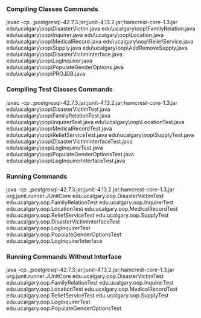### Compiling Classes Commands
javac -cp .;postgresql-42.7.3.jar;junit-4.13.2.jar;hamcrest-core-1.3.jar edu\ucalgary\oop\DisasterVictim.java edu\ucalgary\oop\FamilyRelation.java edu\ucalgary\oop\Inquirer.java edu\ucalgary\oop\Location.java edu\ucalgary\oop\MedicalRecord.java edu\ucalgary\oop\ReliefService.java edu\ucalgary\oop\Supply.java edu\ucalgary\oop\AddRemoveSupply.java edu\ucalgary\oop\DisasterVictimInterface.java edu\ucalgary\oop\LogInquirer.java edu\ucalgary\oop\PopulateGenderOptions.java edu\ucalgary\oop\PROJDB.java

### Compiling Test Classes Commands
javac -cp .;postgresql-42.7.3.jar;junit-4.13.2.jar;hamcrest-core-1.3.jar edu\ucalgary\oop\DisasterVictimTest.java edu\ucalgary\oop\FamilyRelationTest.java edu\ucalgary\oop\InquirerTest.java edu\ucalgary\oop\LocationTest.java edu\ucalgary\oop\MedicalRecordTest.java edu\ucalgary\oop\ReliefServiceTest.java edu\ucalgary\oop\SupplyTest.java  edu\ucalgary\oop\DisasterVictimInterfaceTest.java edu\ucalgary\oop\LogInquirerTest.java edu\ucalgary\oop\PopulateGenderOptionsTest.java edu\ucalgary\oop\LogInquirerInterfaceTest.java 

### Running Commands
java -cp .;postgresql-42.7.3.jar;junit-4.13.2.jar;hamcrest-core-1.3.jar org.junit.runner.JUnitCore edu.ucalgary.oop.DisasterVictimTest edu.ucalgary.oop.FamilyRelationTest edu.ucalgary.oop.InquirerTest edu.ucalgary.oop.LocationTest edu.ucalgary.oop.MedicalRecordTest edu.ucalgary.oop.ReliefServiceTest edu.ucalgary.oop.SupplyTest edu.ucalgary.oop.DisasterVictimInterfaceTest edu.ucalgary.oop.LogInquirerTest edu.ucalgary.oop.PopulateGenderOptionsTest edu.ucalgary.oop.LogInquirerInterface 

### Running Commands Without Interface
java -cp .;postgresql-42.7.3.jar;junit-4.13.2.jar;hamcrest-core-1.3.jar org.junit.runner.JUnitCore edu.ucalgary.oop.DisasterVictimTest edu.ucalgary.oop.FamilyRelationTest edu.ucalgary.oop.InquirerTest edu.ucalgary.oop.LocationTest edu.ucalgary.oop.MedicalRecordTest edu.ucalgary.oop.ReliefServiceTest edu.ucalgary.oop.SupplyTest edu.ucalgary.oop.LogInquirerTest edu.ucalgary.oop.PopulateGenderOptionsTest 